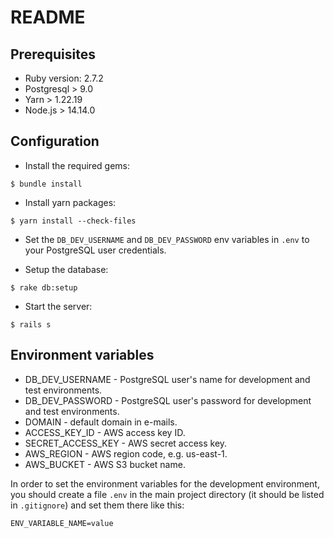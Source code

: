 # README

## Prerequisites

- Ruby version: 2.7.2
- Postgresql > 9.0
- Yarn > 1.22.19
- Node.js > 14.14.0

## Configuration

- Install the required gems:

```
$ bundle install
```

- Install yarn packages:

```
$ yarn install --check-files
```

- Set the `DB_DEV_USERNAME` and `DB_DEV_PASSWORD` env variables in `.env` to your
PostgreSQL user credentials.

- Setup the database:

```
$ rake db:setup
```

- Start the server:
```
$ rails s
```

## Environment variables

* DB_DEV_USERNAME - PostgreSQL user's name for development and test environments.
* DB_DEV_PASSWORD - PostgreSQL user's password for development and test environments.
* DOMAIN - default domain in e-mails.
* ACCESS_KEY_ID - AWS access key ID.
* SECRET_ACCESS_KEY - AWS secret access key.
* AWS_REGION - AWS region code, e.g. us-east-1.
* AWS_BUCKET - AWS S3 bucket name.

In order to set the environment variables for the development environment, you should
create a file `.env` in the main project directory (it should be listed in `.gitignore`)
and set them there like this:

```
ENV_VARIABLE_NAME=value
```
